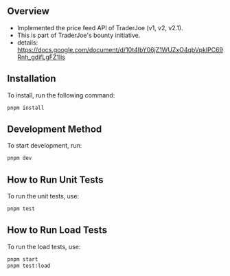 ## Overview
- Implemented the price feed API of TraderJoe (v1, v2, v2.1).
- This is part of TraderJoe's bounty initiative.
- details: https://docs.google.com/document/d/10t4IbY06jZ1WUZxO4qbVpklPC69Rnh_gdifLgFZ1lis

## Installation
To install, run the following command:

```bash
pnpm install
```

## Development Method
To start development, run:

```bash
pnpm dev
```

## How to Run Unit Tests
To run the unit tests, use:

```bash
pnpm test
```

## How to Run Load Tests
To run the load tests, use:

```bash
pnpm start
pnpm test:load
```
